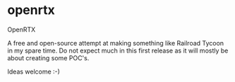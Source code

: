 # openrtx
OpenRTX

A free and open-source attempt at making something like Railroad Tycoon in my spare time.  Do not expect much in this first release as it will mostly be about creating some POC's.

Ideas welcome :-)
